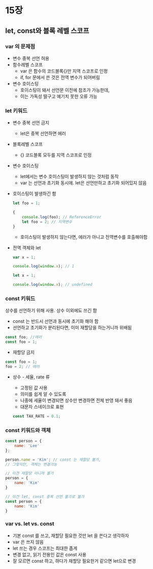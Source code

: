# 15장

## let, const와 블록 레벨 스코프

### var 의 문제점

- 변수 중복 선언 허용
- 함수레벨 스코프
    - var 은 함수의 코드블록{}만 지역 스코프로 인정
    - if, for 문에서 쓴 것은 전역 변수가 되어버림
- 변수 호이스팅
    - 호이스팅이 돼서 선언문 이전에 참조가 가능한데,
    - 이는 가독성 떨구고 예기치 못한 오류 가능

### let 키워드

- 변수 중복 선언 금지
    - let은 중복 선언하면 에러
- 블록레벨 스코프
    - {} 코드블록 모두를 지역 스코프로 인정
- 변수 호이스팅
    - let에서는 변수 호이스팅이 발생하지 않는 것처럼 동작
    - var 는 선언과 초기화 동시에. let은 선언만하고 초기화 되어있지 않음

- 호이스팅이 발생하긴 함
    
    ```jsx
    let foo = 1;
    
    {
    	console.log(foo); // ReferenceError
    	let foo = 2; // 지역변수
    }
    ```
    
    - 호이스팅이 발생하지 않는다면, 에러가 아니고 전역변수를 호출해야함

- 전역 객체와 let
    
    ```jsx
    var x = 1;
    
    console.log(window.x); // 1
    ```
    
    ```jsx
    let x = 1;
    
    console.log(window.x); // undefined
    ```
    

### const 키워드

상수를 선언하기 위해 사용. 상수 이외에도 쓰긴 함

- const 는 반드시 선언과 동시에 초기화 해야 함
- 선언하고 초기화가 분리된다면, 이미 재할당을 하는거니까 위배됨

```jsx
const foo; //에러
const foo = 1;
```

- 재할당 금지

```jsx
const foo = 1;
foo = 2; // 에러
```

- 상수 - 세율, rate 류
    - 고정된 값 사용
    - 의미를 쉽게 알 수 있도록
    - 나중에 세율이 변경되면 상수만 변경하면 전체 반영 돼서 좋음
    - 대문자 스네이크로 표현
    
    ```jsx
    const TAX_RATE = 0.1;
    ```
    

### const 키워드와 객체

```jsx
const person = {
	name: 'Lee'
};

person.name = 'Kim'; // const 는 재할당 불가,
// 그렇지만, 객체는 변경가능

// 이건 재할당 이니까 불가
person = {
	name: 'Kim'
}

// 이건 let, const 중복 선언 불가로 불가
const person = {
	name: 'Kim'
}

```

### var vs. let vs. const

- 기본 const 를 쓰고, 재할당 필요한 것만 let 을 쓴다고 생각하자
- var 은 쓰지 않음
- let 쓰는 경우 스코프는 최대한 좁게
- 변경 없고, 읽기 전용인 값은 const 사용
- 잘 모르면 const 하고, 하다가 재할당 필요한거 같으면 let으로 변경
